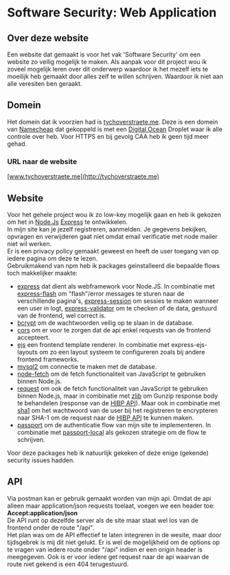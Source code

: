 # Software Security: Web Application

## Over deze website

Een website dat gemaakt is voor het vak 'Software Security' om een website zo veilig mogelijk te maken.
Als aanpak voor dit project wou ik zoveel mogelijk leren over dit onderwerp waardoor ik het mezelf iets te moeilijk heb gemaakt door alles zelf te willen schrijven. Waardoor ik niet aan alle veresiten ben geraakt.

## Domein

Het domein dat ik voorzien had is [tychoverstraete.me](http://tychoverstraete.me). Deze is een domein van [Namecheap](https://www.namecheap.com/) dat gekoppeld is met een [Digital Ocean](https://www.digitalocean.com/) Droplet waar ik alle controle over heb. Voor HTTPS en bij gevolg CAA heb ik geen tijd meer gehad.

### URL naar de website

[www.tychoverstraete.me](http://tychoverstraete.me)

## Website

Voor het gehele project wou ik zo low-key mogelijk gaan en heb ik gekozen om het in [Node.Js](https://nodejs.org/) [Express](https://www.npmjs.com/package/express) te ontwikkelen.<br>
In mijn site kan je jezelf registreren, aanmelden. Je gegevens bekijken, opvragen en verwijderen gaat niet omdat email verificatie met node mailer niet wil werken.<br>
Er is een privacy policy gemaakt geweest en heeft de user toegang van op iedere pagina om deze te lezen.
<br>
Gebruikmakend van npm heb ik packages geinstalleerd die bepaalde flows toch makkelijker maakte:

- [express](https://www.npmjs.com/package/express) dat dient als webframework voor Node.JS. In combinatie met [express-flash](https://www.npmjs.com/package/express-flash) om "flash"/error messages te sturen naar de verschillende pagina's, [express-session](https://www.npmjs.com/package/express-session) om sessies te maken wanneer een user in logt, [express-validator](https://www.npmjs.com/package/express-validator) om te checken of de data, gestuurd van de frontend, wel correct is.
- [bcrypt](https://www.npmjs.com/package/bcrypt) om de wachtwoorden veilig op te slaan in de database.
- [cors](https://www.npmjs.com/package/cors) om er voor te zorgen dat de api enkel requests van de frontend accepteert.
- [ejs](https://www.npmjs.com/package/ejs) een frontend template renderer. In combinatie met express-ejs-layouts om zo een layout systeem te configureren zoals bij andere frontend frameworks.
- [mysql2](https://www.npmjs.com/package/mysql2) om connectie te maken met de database.
- [node-fetch](https://www.npmjs.com/package/node-fetch) om de fetch functionaliteit van JavaScript te gebruiken binnen Node.js.
- [request](https://www.npmjs.com/package/request) om ook de fetch functionaliteit van JavaScript te gebruiken binnen Node.js, maar in combinatie met [zlib](https://www.npmjs.com/package/zlib) om Gunzip response body te behandelen (response van de [HIBP API](https://haveibeenpwned.com/API/v3#PwnedPasswords)). Maar ook in combinatie met [sha1](https://www.npmjs.com/package/sha1) om het wachtwoord van de user bij het registreren te encrypteren naar SHA-1 om de request naar de [HIBP API](https://haveibeenpwned.com/API/v3#PwnedPasswords) te kunnen maken.
- [passport](https://www.npmjs.com/package/passport) om de authenticatie flow van mijn site te implementeren. In combinatie met [passport-local](https://www.npmjs.com/package/passport-local) als gekozen strategie om de flow te schrijven.

Voor deze packages heb ik natuurlijk gekeken of deze enige (gekende) security issues hadden.

## API

Via postman kan er gebruik gemaakt worden van mijn api.
Omdat de api alleen maar application/json requests toelaat, voegen we een header toe: <b>Accept:application/json</b><br>
De API runt op dezelfde server als de site maar staat wel los van de frontend onder de route "/api".<br>
Het plan was om de API effectief te laten integreren in de wesite, maar door tijdsgebrek is mij dit niet gelukt.
Er is wel de mogelijkheid om de options op te vragen van iedere route onder "/api" indien er een origin header is meegegeven.
Ook is er voor iedere get request naar de api waarvan de route niet gekend is een 404 terugestuurd.
